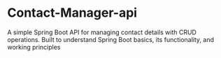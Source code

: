 # Contact-Manager-api
A simple Spring Boot API for managing contact details with CRUD operations. Built to understand Spring Boot basics, its functionality, and working principles
